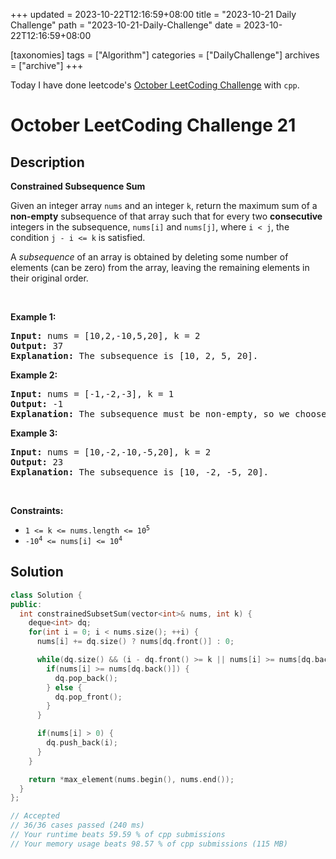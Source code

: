 +++
updated = 2023-10-22T12:16:59+08:00
title = "2023-10-21 Daily Challenge"
path = "2023-10-21-Daily-Challenge"
date = 2023-10-22T12:16:59+08:00

[taxonomies]
tags = ["Algorithm"]
categories = ["DailyChallenge"]
archives = ["archive"]
+++

Today I have done leetcode's [October LeetCoding Challenge](https://leetcode.com/problems/constrained-subsequence-sum/) with `cpp`.

<!-- more -->

# October LeetCoding Challenge 21

## Description

**Constrained Subsequence Sum**

<p>Given an integer array <code>nums</code> and an integer <code>k</code>, return the maximum sum of a <strong>non-empty</strong> subsequence of that array such that for every two <strong>consecutive</strong> integers in the subsequence, <code>nums[i]</code> and <code>nums[j]</code>, where <code>i &lt; j</code>, the condition <code>j - i &lt;= k</code> is satisfied.</p>

<p>A <em>subsequence</em> of an array is obtained by deleting some number of elements (can be zero) from the array, leaving the remaining elements in their original order.</p>

<p>&nbsp;</p>
<p><strong class="example">Example 1:</strong></p>

<pre>
<strong>Input:</strong> nums = [10,2,-10,5,20], k = 2
<strong>Output:</strong> 37
<b>Explanation:</b> The subsequence is [10, 2, 5, 20].
</pre>

<p><strong class="example">Example 2:</strong></p>

<pre>
<strong>Input:</strong> nums = [-1,-2,-3], k = 1
<strong>Output:</strong> -1
<b>Explanation:</b> The subsequence must be non-empty, so we choose the largest number.
</pre>

<p><strong class="example">Example 3:</strong></p>

<pre>
<strong>Input:</strong> nums = [10,-2,-10,-5,20], k = 2
<strong>Output:</strong> 23
<b>Explanation:</b> The subsequence is [10, -2, -5, 20].
</pre>

<p>&nbsp;</p>
<p><strong>Constraints:</strong></p>

<ul>
	<li><code>1 &lt;= k &lt;= nums.length &lt;= 10<sup>5</sup></code></li>
	<li><code>-10<sup>4</sup> &lt;= nums[i] &lt;= 10<sup>4</sup></code></li>
</ul>


## Solution

``` cpp
class Solution {
public:
  int constrainedSubsetSum(vector<int>& nums, int k) {
    deque<int> dq;
    for(int i = 0; i < nums.size(); ++i) {
      nums[i] += dq.size() ? nums[dq.front()] : 0;

      while(dq.size() && (i - dq.front() >= k || nums[i] >= nums[dq.back()])) {
        if(nums[i] >= nums[dq.back()]) {
          dq.pop_back();
        } else {
          dq.pop_front();
        }
      }

      if(nums[i] > 0) {
        dq.push_back(i);
      }
    }

    return *max_element(nums.begin(), nums.end());
  }
};

// Accepted
// 36/36 cases passed (240 ms)
// Your runtime beats 59.59 % of cpp submissions
// Your memory usage beats 98.57 % of cpp submissions (115 MB)
```
